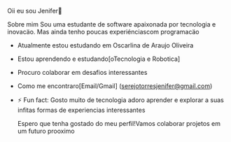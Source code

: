 Oii eu sou Jenifer👋

  Sobre mim
  Sou uma estudante de software apaixonada por tecnologia e inovacäo. Mas ainda tenho poucas experiénciascom programacäo 
  - Atualmente estou estudando em Oscarlina de Araujo Oliveira
  - Estou aprendendo e estudando[oTecnologia e Robotica]
  - Procuro colaborar em desafios interessantes
  - Como me encontraro[Email/Gmail]
    (serejotorresjenifer@gmail.com)
- ⚡ Fun fact: Gosto muito de tecnologia adoro aprender e explorar
  a suas infitas formas de experiencias interessantes

  Espero que tenha gostado do meu perfil!Vamos colaborar projetos em um futuro prooximo
  
